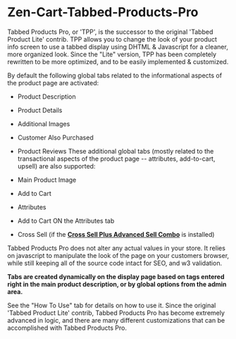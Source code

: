 # Zen-Cart-Tabbed-Products-Pro

Tabbed Products Pro, or 'TPP', is the successor to the original 'Tabbed Product Lite' contrib. TPP allows you to change the look of your product info screen to use a tabbed display using DHTML & Javascript for a cleaner, more organized look. Since the "Lite" version, TPP has been completely rewritten to be more optimized, and to be easily implemented & customized.

By default the following global tabs related to the informational aspects of the product page are activated:

  - Product Description
  - Product Details
  - Additional Images
  - Customer Also Purchased
  - Product Reviews
These additional global tabs (mostly related to the transactional aspects of the product page -- attributes, add-to-cart, upsell) are also supported:

  - Main Product Image
  - Add to Cart
  - Attributes
  - Add to Cart ON the Attributes tab
  - Cross Sell (if the **[Cross Sell Plus Advanced Sell Combo](http://www.zen-cart.com/downloads.php?do=file&id=1364)** is installed)
  
Tabbed Products Pro does not alter any actual values in your store. It relies on javascript to manipulate the look of the page on your customers browser, while still keeping all of the source code intact for SEO, and w3 validation.

**Tabs are created dynamically on the display page based on tags entered right in the main product description, or by global options from the admin area.**

See the "How To Use" tab for details on how to use it. Since the original 'Tabbed Product Lite' contrib, Tabbed Products Pro has become extremely advanced in logic, and there are many different customizations that can be accomplished with Tabbed Products Pro.
